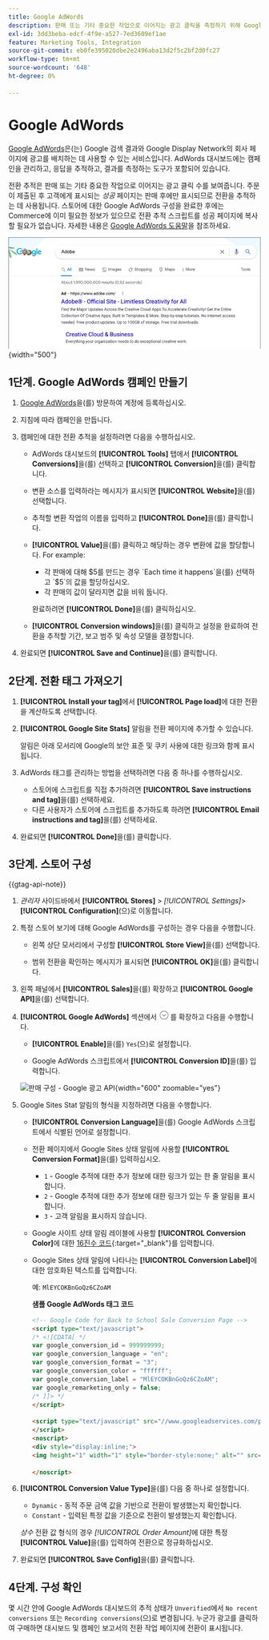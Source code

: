 ```yaml
---
title: Google AdWords
description: 판매 또는 기타 중요한 작업으로 이어지는 광고 클릭을 측정하기 위해 Google AdWords 전환 추적을 위해 Commerce 스토어를 구성하는 방법에 대해 알아봅니다.
exl-id: 3dd3beba-edcf-4f9e-a527-7ed3609ef1ae
feature: Marketing Tools, Integration
source-git-commit: eb0fe395020dbe2e2496aba13d2f5c2bf2d0fc27
workflow-type: tm+mt
source-wordcount: '648'
ht-degree: 0%

---
```


# Google AdWords

[Google AdWords][1]은(는) Google 검색 결과와 Google Display Network의 회사 페이지에 광고를 배치하는 데 사용할 수 있는 서비스입니다. AdWords 대시보드에는 캠페인을 관리하고, 응답을 추적하고, 결과를 측정하는 도구가 포함되어 있습니다.

전환 추적은 판매 또는 기타 중요한 작업으로 이어지는 광고 클릭 수를 보여줍니다. 주문이 제출된 후 고객에게 표시되는 _성공_ 페이지는 판매 후에만 표시되므로 전환을 추적하는 데 사용됩니다. 스토어에 대한 Google AdWords 구성을 완료한 후에는 Commerce에 이미 필요한 정보가 있으므로 전환 추적 스크립트를 성공 페이지에 복사할 필요가 없습니다. 자세한 내용은 [Google AdWords 도움말][2]을 참조하세요.

![Google 검색 결과에서 광고 Adobe](./assets/google-adwords-adobe-ad.png){width="500"}

## 1단계. Google AdWords 캠페인 만들기

1. [Google AdWords][3]을(를) 방문하여 계정에 등록하십시오.

1. 지침에 따라 캠페인을 만듭니다.

1. 캠페인에 대한 전환 추적을 설정하려면 다음을 수행하십시오.

   - AdWords 대시보드의 **[!UICONTROL Tools]** 탭에서 **[!UICONTROL Conversions]**&#x200B;을(를) 선택하고 **[!UICONTROL Conversion]**&#x200B;을(를) 클릭합니다.

   - 변환 소스를 입력하라는 메시지가 표시되면 **[!UICONTROL Website]**&#x200B;을(를) 선택합니다.

   - 추적할 변환 작업의 이름을 입력하고 **[!UICONTROL Done]**&#x200B;을(를) 클릭합니다.

   - **[!UICONTROL Value]**&#x200B;을(를) 클릭하고 해당하는 경우 변환에 값을 할당합니다. For example:

      - 각 판매에 대해 $5를 만드는 경우 `Each time it happens`을(를) 선택하고 `$5`의 값을 할당하십시오.
      - 각 판매의 값이 달라지면 값을 비워 둡니다.

     완료하려면 **[!UICONTROL Done]**&#x200B;을(를) 클릭하십시오.

   - **[!UICONTROL Conversion windows]**&#x200B;을(를) 클릭하고 설정을 완료하여 전환을 추적할 기간, 보고 범주 및 속성 모델을 결정합니다.

1. 완료되면 **[!UICONTROL Save and Continue]**&#x200B;을(를) 클릭합니다.

## 2단계. 전환 태그 가져오기

1. **[!UICONTROL Install your tag]**&#x200B;에서 **[!UICONTROL Page load]**&#x200B;에 대한 전환을 계산하도록 선택합니다.

1. **[!UICONTROL Google Site Stats]** 알림을 전환 페이지에 추가할 수 있습니다.

   알림은 아래 모서리에 Google의 보안 표준 및 쿠키 사용에 대한 링크와 함께 표시됩니다.

1. AdWords 태그를 관리하는 방법을 선택하려면 다음 중 하나를 수행하십시오.

   - 스토어에 스크립트를 직접 추가하려면 **[!UICONTROL Save instructions and tag]**&#x200B;을(를) 선택하세요.
   - 다른 사용자가 스토어에 스크립트를 추가하도록 하려면 **[!UICONTROL Email instructions and tag]**&#x200B;을(를) 선택하세요.

1. 완료되면 **[!UICONTROL Done]**&#x200B;을(를) 클릭합니다.

## 3단계. 스토어 구성

{{gtag-api-note}}

1. _관리자_ 사이드바에서 **[!UICONTROL Stores]** > _[!UICONTROL Settings]_>**[!UICONTROL Configuration]**(으)로 이동합니다.

1. 특정 스토어 보기에 대해 Google AdWords를 구성하는 경우 다음을 수행합니다.

   - 왼쪽 상단 모서리에서 구성할 **[!UICONTROL Store View]**&#x200B;을(를) 선택합니다.

   - 범위 전환을 확인하는 메시지가 표시되면 **[!UICONTROL OK]**&#x200B;을(를) 클릭합니다.

1. 왼쪽 패널에서 **[!UICONTROL Sales]**&#x200B;을(를) 확장하고 **[!UICONTROL Google API]**&#x200B;을(를) 선택합니다.

1. **[!UICONTROL Google AdWords]** 섹션에서 ![확장 선택기](../assets/icon-display-expand.png)를 확장하고 다음을 수행합니다.

   - **[!UICONTROL Enable]**&#x200B;을(를) `Yes`(으)로 설정합니다.

   - Google AdWords 스크립트에서 **[!UICONTROL Conversion ID]**&#x200B;을(를) 입력합니다.

   ![판매 구성 - Google 광고 API](../configuration-reference/sales/assets/google-api-google-adwords.png){width="600" zoomable="yes"}

1. Google Sites Stat 알림의 형식을 지정하려면 다음을 수행합니다.

   - **[!UICONTROL Conversion Language]**&#x200B;을(를) Google AdWords 스크립트에서 식별된 언어로 설정합니다.

   - 전환 페이지에서 Google Sites 상태 알림에 사용할 **[!UICONTROL Conversion Format]**&#x200B;을(를) 입력하십시오.

      - `1` - Google 추적에 대한 추가 정보에 대한 링크가 있는 한 줄 알림을 표시합니다.
      - `2` - Google 추적에 대한 추가 정보에 대한 링크가 있는 두 줄 알림을 표시합니다.
      - `3` - 고객 알림을 표시하지 않습니다.

   - Google 사이트 상태 알림 레이블에 사용할 **[!UICONTROL Conversion Color]**&#x200B;에 대한 [16진수 코드][4]{:target=&quot;_blank&quot;}를 입력합니다.

   - Google Sites 상태 알림에 나타나는 **[!UICONTROL Conversion Label]**&#x200B;에 대한 암호화된 텍스트를 입력합니다.

     예: `MlEYCOKBnGoQz6CZoAM`

     **샘플 Google AdWords 태그 코드**

     ```html
     <!-- Google Code for Back to School Sale Conversion Page -->
     <script type="text/javascript">
     /* <![CDATA[ */
     var google_conversion_id = 999999999;
     var google_conversion_language = "en";
     var google_conversion_format = "3";
     var google_conversion_color = "ffffff";
     var google_conversion_label = "MlEYCOKBnGoQz6CZoAM";
     var google_remarketing_only = false;
     /* ]]> */
     </script>
     
     <script type="text/javascript" src="//www.googleadservices.com/pagead/conversion.js">
     </script>
     <noscript>
     <div style="display:inline;">
     <img height="1" width="1" style="border-style:none;" alt="" src="//www.googleadservices.com/pagead/conversion/872829007/?label=MlEYCOKBnGoQz6CZoAM&amp;guid=ON&amp;script=0"/>
     
     </noscript>
     ```

1. **[!UICONTROL Conversion Value Type]**&#x200B;을(를) 다음 중 하나로 설정합니다.

   - `Dynamic` - 동적 주문 금액 값을 기반으로 전환이 발생했는지 확인합니다.
   - `Constant` - 입력된 특정 값을 기준으로 전환이 발생했는지 확인합니다.

   _상수_ 전환 값 형식의 경우 _[!UICONTROL Order Amount]_&#x200B;에 대한 특정&#x200B;**[!UICONTROL Value]**&#x200B;을(를) 입력하여 전환으로 정규화하십시오.

1. 완료되면 **[!UICONTROL Save Config]**&#x200B;을(를) 클릭합니다.

## 4단계. 구성 확인

몇 시간 안에 Google AdWords 대시보드의 추적 상태가 `Unverified`에서 `No recent conversions` 또는 `Recording conversions`(으)로 변경됩니다. 누군가 광고를 클릭하여 구매하면 대시보드 및 캠페인 보고서의 전환 작업 페이지에 전환이 표시됩니다.

[1]: https://www.google.com/adwords/
[2]: https://support.google.com/adwords/answer/6095821
[3]: https://ads.google.com/
[4]: https://www.w3schools.com/colors/colors_picker.asp
